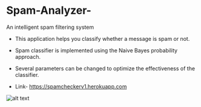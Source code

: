 # Spam-Analyzer-
An intelligent spam filtering system
- This application helps you classify whether a message is spam or not.
- Spam classifier is implemented using the Naive Bayes probability approach.
- Several parameters can be changed to optimize the effectiveness of the classifier.

- Link- https://spamcheckerv1.herokuapp.com

![alt text](https://user-images.githubusercontent.com/26934447/57192158-e9a9e780-6f4a-11e9-88fd-fe93747911a9.gif)


